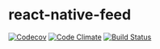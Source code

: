 # react-native-feed

[![Codecov](https://codecov.io/gh/Aprendfy/react-native-feed/branch/master/graph/badge.svg)](https://codecov.io/gh/Aprendfy/react-native-feed)
[![Code Climate](https://codeclimate.com/github/Aprendfy/react-native-feed/badges/gpa.svg)](https://codeclimate.com/github/Aprendfy/react-native-feed)
[![Build Status](https://travis-ci.org/Aprendfy/react-native-feed.svg?branch=master)](https://travis-ci.org/Aprendfy/react-native-feed)
